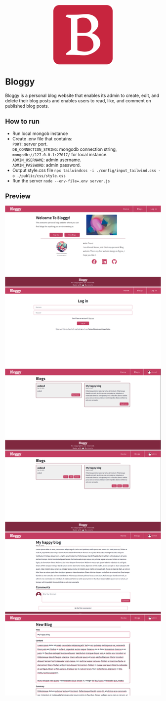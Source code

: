<div style="text-align: center;">
  <img src="./public/icon/android-chrome-192x192.png" alt="Bloggy Icon" align="center">
</div>

# Bloggy

Bloggy is a personal blog website that enables its admin to create, edit, and delete their blog posts and enables users to read, like, and comment on published blog posts.

## How to run

- Run local mongob instance
- Create .env file that contains:<br>
  `PORT`: server port.<br>
  `DB_CONNECTION_STRING`: mongodb connection string, `mongodb://127.0.0.1:27017/` for local instance.<br>
  `ADMIN_USERNAME`: admin username.<br>
  `ADMIN_PASSWORD`: admin password.<br>
- Output style.css file `npx tailwindcss -i ./config/input_tailwind.css -o ./public/css/style.css`
- Run the server `node --env-file=.env server.js`

## Preview

![Home page](./imgs/home.png)
![Login page](./imgs/login.png)
![User blogs page](./imgs/user-blogs.png)
![Admin blogs page](./imgs/admin-blogs.png)
![Blog page](./imgs/blog-read.png)
![New Blog page](./imgs/new-blog.png)
